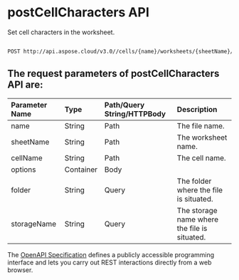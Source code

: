 # **postCellCharacters API**

Set cell characters in the worksheet. 

```bash

POST http://api.aspose.cloud/v3.0//cells/{name}/worksheets/{sheetName}/cells/{cellName}/characters

```

## The request parameters of **postCellCharacters** API are: 

| Parameter Name | Type | Path/Query String/HTTPBody | Description | 
| :- | :- | :- |:- | 
|name|String|Path|The file name.|
|sheetName|String|Path|The worksheet name.|
|cellName|String|Path|The cell name.|
|options|Container|Body||
|folder|String|Query|The folder where the file is situated.|
|storageName|String|Query|The storage name where the file is situated.|


The [OpenAPI Specification](https://reference.aspose.cloud/cells/#/CellsController/PostCellCharacters) defines a publicly accessible programming interface and lets you carry out REST interactions directly from a web browser.
